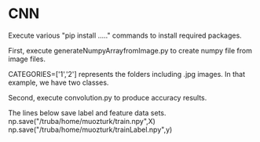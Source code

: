 # CNN

Execute various "pip install ....." commands to install required packages.

First, execute generateNumpyArrayfromImage.py to create numpy file from image files. 

CATEGORIES=['1','2'] represents the folders including .jpg images. In that example, we have two classes.

Second, execute convolution.py to produce accuracy results.

The lines below save label and feature data sets.
np.save("/truba/home/muozturk/train.npy",X)
np.save("/truba/home/muozturk/trainLabel.npy",y)
